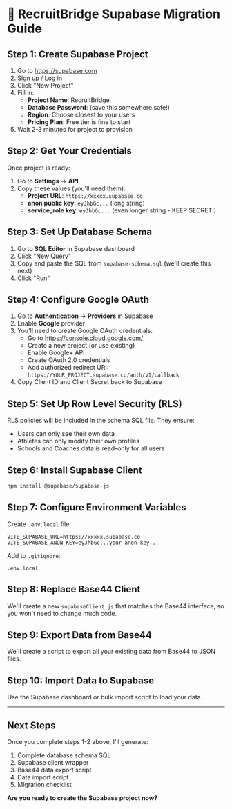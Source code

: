 # 🚀 RecruitBridge Supabase Migration Guide

## Step 1: Create Supabase Project

1. Go to https://supabase.com
2. Sign up / Log in
3. Click "New Project"
4. Fill in:
   - **Project Name**: RecruitBridge
   - **Database Password**: (save this somewhere safe!)
   - **Region**: Choose closest to your users
   - **Pricing Plan**: Free tier is fine to start
5. Wait 2-3 minutes for project to provision

## Step 2: Get Your Credentials

Once project is ready:

1. Go to **Settings** → **API**
2. Copy these values (you'll need them):
   - **Project URL**: `https://xxxxx.supabase.co`
   - **anon public key**: `eyJhbGc...` (long string)
   - **service_role key**: `eyJhbGc...` (even longer string - KEEP SECRET!)

## Step 3: Set Up Database Schema

1. Go to **SQL Editor** in Supabase dashboard
2. Click "New Query"
3. Copy and paste the SQL from `supabase-schema.sql` (we'll create this next)
4. Click "Run"

## Step 4: Configure Google OAuth

1. Go to **Authentication** → **Providers** in Supabase
2. Enable **Google** provider
3. You'll need to create Google OAuth credentials:
   - Go to https://console.cloud.google.com/
   - Create a new project (or use existing)
   - Enable Google+ API
   - Create OAuth 2.0 credentials
   - Add authorized redirect URI: `https://YOUR_PROJECT.supabase.co/auth/v1/callback`
4. Copy Client ID and Client Secret back to Supabase

## Step 5: Set Up Row Level Security (RLS)

RLS policies will be included in the schema SQL file. They ensure:
- Users can only see their own data
- Athletes can only modify their own profiles
- Schools and Coaches data is read-only for all users

## Step 6: Install Supabase Client

```bash
npm install @supabase/supabase-js
```

## Step 7: Configure Environment Variables

Create `.env.local` file:

```env
VITE_SUPABASE_URL=https://xxxxx.supabase.co
VITE_SUPABASE_ANON_KEY=eyJhbGc...your-anon-key...
```

Add to `.gitignore`:
```
.env.local
```

## Step 8: Replace Base44 Client

We'll create a new `supabaseClient.js` that matches the Base44 interface, so you won't need to change much code.

## Step 9: Export Data from Base44

We'll create a script to export all your existing data from Base44 to JSON files.

## Step 10: Import Data to Supabase

Use the Supabase dashboard or bulk import script to load your data.

---

## Next Steps

Once you complete steps 1-2 above, I'll generate:
1. Complete database schema SQL
2. Supabase client wrapper
3. Base44 data export script
4. Data import script
5. Migration checklist

**Are you ready to create the Supabase project now?**
